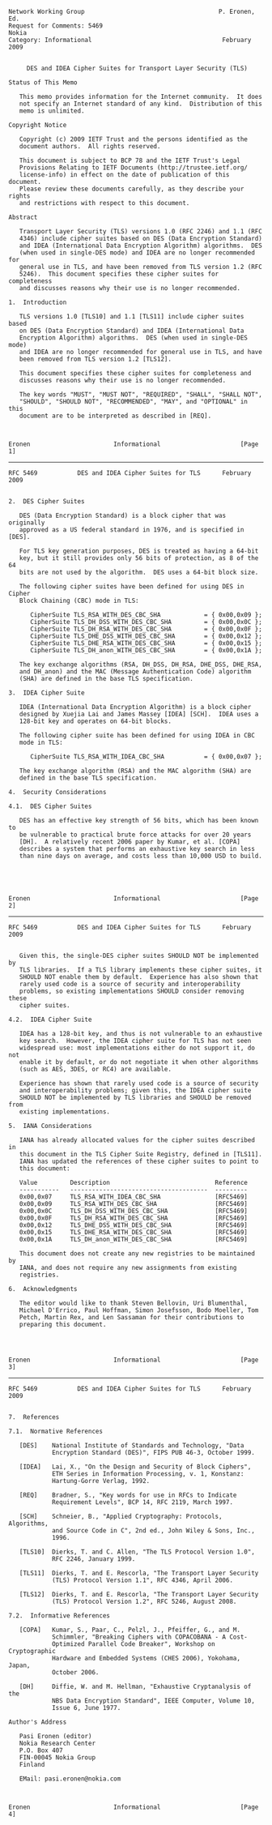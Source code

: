    Network Working Group                                     P. Eronen, Ed.
    Request for Comments: 5469                                         Nokia
    Category: Informational                                    February 2009


         DES and IDEA Cipher Suites for Transport Layer Security (TLS)

    Status of This Memo

       This memo provides information for the Internet community.  It does
       not specify an Internet standard of any kind.  Distribution of this
       memo is unlimited.

    Copyright Notice

       Copyright (c) 2009 IETF Trust and the persons identified as the
       document authors.  All rights reserved.

       This document is subject to BCP 78 and the IETF Trust's Legal
       Provisions Relating to IETF Documents (http://trustee.ietf.org/
       license-info) in effect on the date of publication of this document.
       Please review these documents carefully, as they describe your rights
       and restrictions with respect to this document.

    Abstract

       Transport Layer Security (TLS) versions 1.0 (RFC 2246) and 1.1 (RFC
       4346) include cipher suites based on DES (Data Encryption Standard)
       and IDEA (International Data Encryption Algorithm) algorithms.  DES
       (when used in single-DES mode) and IDEA are no longer recommended for
       general use in TLS, and have been removed from TLS version 1.2 (RFC
       5246).  This document specifies these cipher suites for completeness
       and discusses reasons why their use is no longer recommended.

    1.  Introduction

       TLS versions 1.0 [TLS10] and 1.1 [TLS11] include cipher suites based
       on DES (Data Encryption Standard) and IDEA (International Data
       Encryption Algorithm) algorithms.  DES (when used in single-DES mode)
       and IDEA are no longer recommended for general use in TLS, and have
       been removed from TLS version 1.2 [TLS12].

       This document specifies these cipher suites for completeness and
       discusses reasons why their use is no longer recommended.

       The key words "MUST", "MUST NOT", "REQUIRED", "SHALL", "SHALL NOT",
       "SHOULD", "SHOULD NOT", "RECOMMENDED", "MAY", and "OPTIONAL" in this
       document are to be interpreted as described in [REQ].



    Eronen                       Informational                      [Page 1]

------------------------------------------------------------------------

``` newpage
RFC 5469           DES and IDEA Cipher Suites for TLS      February 2009


2.  DES Cipher Suites

   DES (Data Encryption Standard) is a block cipher that was originally
   approved as a US federal standard in 1976, and is specified in [DES].

   For TLS key generation purposes, DES is treated as having a 64-bit
   key, but it still provides only 56 bits of protection, as 8 of the 64
   bits are not used by the algorithm.  DES uses a 64-bit block size.

   The following cipher suites have been defined for using DES in Cipher
   Block Chaining (CBC) mode in TLS:

      CipherSuite TLS_RSA_WITH_DES_CBC_SHA            = { 0x00,0x09 };
      CipherSuite TLS_DH_DSS_WITH_DES_CBC_SHA         = { 0x00,0x0C };
      CipherSuite TLS_DH_RSA_WITH_DES_CBC_SHA         = { 0x00,0x0F };
      CipherSuite TLS_DHE_DSS_WITH_DES_CBC_SHA        = { 0x00,0x12 };
      CipherSuite TLS_DHE_RSA_WITH_DES_CBC_SHA        = { 0x00,0x15 };
      CipherSuite TLS_DH_anon_WITH_DES_CBC_SHA        = { 0x00,0x1A };

   The key exchange algorithms (RSA, DH_DSS, DH_RSA, DHE_DSS, DHE_RSA,
   and DH_anon) and the MAC (Message Authentication Code) algorithm
   (SHA) are defined in the base TLS specification.

3.  IDEA Cipher Suite

   IDEA (International Data Encryption Algorithm) is a block cipher
   designed by Xuejia Lai and James Massey [IDEA] [SCH].  IDEA uses a
   128-bit key and operates on 64-bit blocks.

   The following cipher suite has been defined for using IDEA in CBC
   mode in TLS:

      CipherSuite TLS_RSA_WITH_IDEA_CBC_SHA           = { 0x00,0x07 };

   The key exchange algorithm (RSA) and the MAC algorithm (SHA) are
   defined in the base TLS specification.

4.  Security Considerations

4.1.  DES Cipher Suites

   DES has an effective key strength of 56 bits, which has been known to
   be vulnerable to practical brute force attacks for over 20 years
   [DH].  A relatively recent 2006 paper by Kumar, et al. [COPA]
   describes a system that performs an exhaustive key search in less
   than nine days on average, and costs less than 10,000 USD to build.





Eronen                       Informational                      [Page 2]
```

------------------------------------------------------------------------

``` newpage
RFC 5469           DES and IDEA Cipher Suites for TLS      February 2009


   Given this, the single-DES cipher suites SHOULD NOT be implemented by
   TLS libraries.  If a TLS library implements these cipher suites, it
   SHOULD NOT enable them by default.  Experience has also shown that
   rarely used code is a source of security and interoperability
   problems, so existing implementations SHOULD consider removing these
   cipher suites.

4.2.  IDEA Cipher Suite

   IDEA has a 128-bit key, and thus is not vulnerable to an exhaustive
   key search.  However, the IDEA cipher suite for TLS has not seen
   widespread use: most implementations either do not support it, do not
   enable it by default, or do not negotiate it when other algorithms
   (such as AES, 3DES, or RC4) are available.

   Experience has shown that rarely used code is a source of security
   and interoperability problems; given this, the IDEA cipher suite
   SHOULD NOT be implemented by TLS libraries and SHOULD be removed from
   existing implementations.

5.  IANA Considerations

   IANA has already allocated values for the cipher suites described in
   this document in the TLS Cipher Suite Registry, defined in [TLS11].
   IANA has updated the references of these cipher suites to point to
   this document:

   Value         Description                             Reference
   -----------   --------------------------------------  ---------
   0x00,0x07     TLS_RSA_WITH_IDEA_CBC_SHA               [RFC5469]
   0x00,0x09     TLS_RSA_WITH_DES_CBC_SHA                [RFC5469]
   0x00,0x0C     TLS_DH_DSS_WITH_DES_CBC_SHA             [RFC5469]
   0x00,0x0F     TLS_DH_RSA_WITH_DES_CBC_SHA             [RFC5469]
   0x00,0x12     TLS_DHE_DSS_WITH_DES_CBC_SHA            [RFC5469]
   0x00,0x15     TLS_DHE_RSA_WITH_DES_CBC_SHA            [RFC5469]
   0x00,0x1A     TLS_DH_anon_WITH_DES_CBC_SHA            [RFC5469]

   This document does not create any new registries to be maintained by
   IANA, and does not require any new assignments from existing
   registries.

6.  Acknowledgments

   The editor would like to thank Steven Bellovin, Uri Blumenthal,
   Michael D'Errico, Paul Hoffman, Simon Josefsson, Bodo Moeller, Tom
   Petch, Martin Rex, and Len Sassaman for their contributions to
   preparing this document.




Eronen                       Informational                      [Page 3]
```

------------------------------------------------------------------------

``` newpage
RFC 5469           DES and IDEA Cipher Suites for TLS      February 2009


7.  References

7.1.  Normative References

   [DES]    National Institute of Standards and Technology, "Data
            Encryption Standard (DES)", FIPS PUB 46-3, October 1999.

   [IDEA]   Lai, X., "On the Design and Security of Block Ciphers",
            ETH Series in Information Processing, v. 1, Konstanz:
            Hartung-Gorre Verlag, 1992.

   [REQ]    Bradner, S., "Key words for use in RFCs to Indicate
            Requirement Levels", BCP 14, RFC 2119, March 1997.

   [SCH]    Schneier, B., "Applied Cryptography: Protocols, Algorithms,
            and Source Code in C", 2nd ed., John Wiley & Sons, Inc.,
            1996.

   [TLS10]  Dierks, T. and C. Allen, "The TLS Protocol Version 1.0",
            RFC 2246, January 1999.

   [TLS11]  Dierks, T. and E. Rescorla, "The Transport Layer Security
            (TLS) Protocol Version 1.1", RFC 4346, April 2006.

   [TLS12]  Dierks, T. and E. Rescorla, "The Transport Layer Security
            (TLS) Protocol Version 1.2", RFC 5246, August 2008.

7.2.  Informative References

   [COPA]   Kumar, S., Paar, C., Pelzl, J., Pfeiffer, G., and M.
            Schimmler, "Breaking Ciphers with COPACOBANA - A Cost-
            Optimized Parallel Code Breaker", Workshop on Cryptographic
            Hardware and Embedded Systems (CHES 2006), Yokohama, Japan,
            October 2006.

   [DH]     Diffie, W. and M. Hellman, "Exhaustive Cryptanalysis of the
            NBS Data Encryption Standard", IEEE Computer, Volume 10,
            Issue 6, June 1977.

Author's Address

   Pasi Eronen (editor)
   Nokia Research Center
   P.O. Box 407
   FIN-00045 Nokia Group
   Finland

   EMail: pasi.eronen@nokia.com



Eronen                       Informational                      [Page 4]
```
